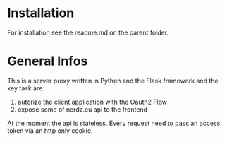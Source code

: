 # Installation
For installation see the readme.md on the parent folder.

# General Infos
This is a server proxy written in Python and the Flask framework and the key task are:
1. autorize the client application with the Oauth2 Flow
2. expose some of nerdz.eu api to the frontend

At the moment the api is stateless. Every request need to pass an access token via an http only cookie.